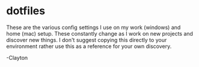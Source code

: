 # dotfiles

These are the various config settings I use on my work (windows) and home (mac) setup.
These constantly change as I work on new projects and discover new things.
I don't suggest copying this directly to your environment rather use this as a
reference for your own discovery.

-Clayton
